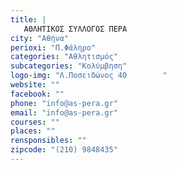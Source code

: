 ```yaml
---
title: |
   ΑΘΛΗΤΙΚΟΣ ΣΥΛΛΟΓΟΣ ΠΕΡΑ
city: "Αθήνα"
perioxi: "Π.Φάληρο"
categories: "Αθλητισμός"
subcategories: "Κολύμβηση"
logo-img: "Λ.Ποσειδώνος 40        "
website: ""
facebook: ""
phone: "info@as-pera.gr"
email: "info@as-pera.gr"
courses: ""
places: ""
rensponsibles: ""
zipcode: "(210) 9848435"
---
```




